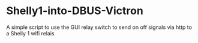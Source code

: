 # Shelly1-into-DBUS-Victron
A simple script to use the GUI relay switch to send on off signals via http to a Shelly 1 wifi relais

